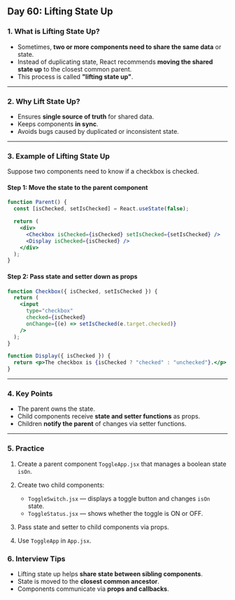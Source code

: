 ## Day 60: Lifting State Up

### 1. What is Lifting State Up?

* Sometimes, **two or more components need to share the same data** or state.
* Instead of duplicating state, React recommends **moving the shared state up** to the closest common parent.
* This process is called **"lifting state up"**.

---

### 2. Why Lift State Up?

* Ensures **single source of truth** for shared data.
* Keeps components **in sync**.
* Avoids bugs caused by duplicated or inconsistent state.

---

### 3. Example of Lifting State Up

Suppose two components need to know if a checkbox is checked.

#### Step 1: Move the state to the parent component

```jsx
function Parent() {
  const [isChecked, setIsChecked] = React.useState(false);

  return (
    <div>
      <Checkbox isChecked={isChecked} setIsChecked={setIsChecked} />
      <Display isChecked={isChecked} />
    </div>
  );
}
```

#### Step 2: Pass state and setter down as props

```jsx
function Checkbox({ isChecked, setIsChecked }) {
  return (
    <input
      type="checkbox"
      checked={isChecked}
      onChange={(e) => setIsChecked(e.target.checked)}
    />
  );
}

function Display({ isChecked }) {
  return <p>The checkbox is {isChecked ? "checked" : "unchecked"}.</p>;
}
```

---

### 4. Key Points

* The parent owns the state.
* Child components receive **state and setter functions** as props.
* Children **notify the parent** of changes via setter functions.

---

### 5. Practice

<div class="practice">

1. Create a parent component `ToggleApp.jsx` that manages a boolean state `isOn`.
2. Create two child components:

   * `ToggleSwitch.jsx` — displays a toggle button and changes `isOn` state.
   * `ToggleStatus.jsx` — shows whether the toggle is ON or OFF.
3. Pass state and setter to child components via props.
4. Use `ToggleApp` in `App.jsx`.

</div>

<div class="section-break"></div>

### 6. Interview Tips

* Lifting state up helps **share state between sibling components**.
* State is moved to the **closest common ancestor**.
* Components communicate via **props and callbacks**.

<div class="section-break"></div>

